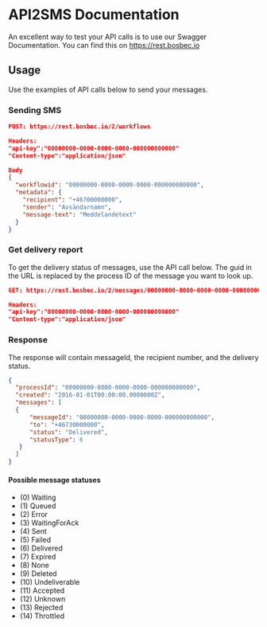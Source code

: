 <style>
    .dashboard-container h1,.dashboard-container h2,.dashboard-container h3,.dashboard-container h4,.dashboard-container h5,.dashboard-container p {
    color: #353A40;
}
.dashboard-container h1 {
    font-weight: 400;
    font-size: 32px !important;
    margin-top: 0;
}
.dashboard-container h2 {
    font-weight: 400;
    font-size: 24px;
}
.dashboard-container h3 {
    font-weight: 400;
    font-size: 20px;
}
.dashboard-container h4 {
    font-weight: 400;
    font-size: 16px;
}
.dashboard-container h5 {
    font-weight: 400;
    font-size: 13px;
    letter-spacing: 0px;
}
.dashboard-container p {
    font-weight: 400;
    font-size: 13px;
}
.service-component {
    max-width: 580px;    
}
</style>

# API2SMS Documentation

An excellent way to test your API calls is to use our Swagger Documentation. You can find this on https://rest.bosbec.io

## Usage
Use the examples of API calls below to send your messages.

### Sending SMS

```JSON
POST: https://rest.bosbec.io/2/workflows

Headers:
"api-key":"00000000-0000-0000-0000-000000000000"
"Content-type":"application/json"

Body
{
  "workflowid": "00000000-0000-0000-0000-000000000000",
  "metadata": {
    "recipient": "+46700000000",
    "sender": "Avsändarnamn",
    "message-text": "Meddelandetext"
  }
}
```

### Get delivery report
To get the delivery status of messages, use the API call below. The guid in the URL is replaced by the process ID of the message you want to look up.

```JSON
GET: https://rest.bosbec.io/2/messages/00000000-0000-0000-0000-000000000000

Headers:
"api-key":"00000000-0000-0000-0000-000000000000"
"Content-type":"application/json"
```

### Response
The response will contain messageId, the recipient number, and the delivery status.

```JSON
{
  "processId": "00000000-0000-0000-0000-000000000000",
  "created": "2016-01-01T00:00:00.0000000Z",
  "messages": [
  {
      "messageId": "00000000-0000-0000-0000-000000000000",
      "to": "+46730000000",
      "status": "Delivered",
      "statusType": 6
   }
  ]
}
```

#### Possible message statuses

* (0) Waiting
* (1) Queued
* (2) Error
* (3) WaitingForAck
* (4) Sent
* (5) Failed
* (6) Delivered
* (7) Expired
* (8) None
* (9) Deleted
* (10) Undeliverable
* (11) Accepted
* (12) Unknown
* (13) Rejected
* (14) Throttled
